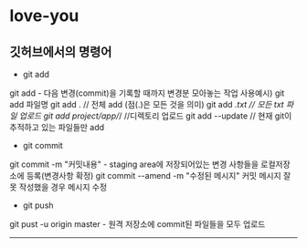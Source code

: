 # love-you
## 깃허브에서의 명령어


- git add

git add - 다음 변경(commit)을 기록할 때까지 변경분 모아놓는 작업
사용예시)
  git add 파일명 
  git add . // 전체 add (점(.)은 모든 것을 의미)
  git add *.txt // 모든 txt 파일 업로드
  git add project/app/*/ //디렉토리 업로드
  git add --update // 현재 git이 추적하고 있는 파일들만 add
  
  
- git commit

git commit -m "커밋내용" - staging area에 저장되어있는 변경 사항들을 로컬저장소에 등록(변경사항 확정)
git commit --amend -m "수정된 메시지"
커밋 메시지 잘못 작성했을 경우 메시지 수정


- git push

git pust -u origin master - 원격 저장소에 commit된 파일들을 모두 업로드

* * *
